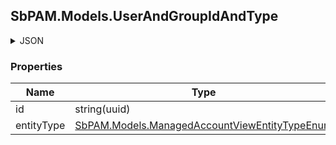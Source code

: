 
<h2 id="tocS_SbPAM.Models.UserAndGroupIdAndType">SbPAM.Models.UserAndGroupIdAndType</h2>

<a id="schemasbpam.models.userandgroupidandtype"></a>
<a id="schema_SbPAM.Models.UserAndGroupIdAndType"></a>
<a id="tocSsbpam.models.userandgroupidandtype"></a>
<a id="tocssbpam.models.userandgroupidandtype"></a>

<details><summary>JSON</summary>


```json
{
  "id": "497f6eca-6276-4993-bfeb-53cbbbba6f08",
  "entityType": "ManagedAccount"
}

```


</details>

### Properties

|Name|Type|Required|Restrictions|Description|
|---|---|---|---|---|
|id|string(uuid)|false|none|none|
|entityType|[SbPAM.Models.ManagedAccountViewEntityTypeEnum](../Models/sbpam.models.managedaccountviewentitytypeenum.md)|false|none|none|


